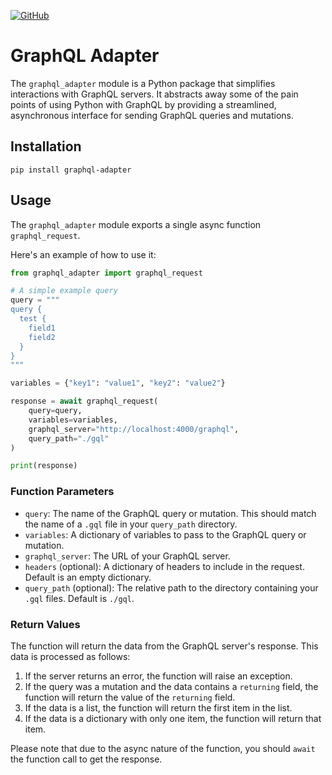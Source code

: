 [![GitHub](https://img.shields.io/badge/GitHub-Sponsor%20My%20Development-blue?logo=github&style=plastic)](https://github.com/sponsors/Josh-XT)
# GraphQL Adapter

The `graphql_adapter` module is a Python package that simplifies interactions with GraphQL servers. It abstracts away some of the pain points of using Python with GraphQL by providing a streamlined, asynchronous interface for sending GraphQL queries and mutations.

## Installation

```
pip install graphql-adapter
```

## Usage

The `graphql_adapter` module exports a single async function `graphql_request`.

Here's an example of how to use it:

```python
from graphql_adapter import graphql_request

# A simple example query
query = """
query {
  test {
    field1
    field2
  }
}
"""

variables = {"key1": "value1", "key2": "value2"}

response = await graphql_request(
    query=query,
    variables=variables,
    graphql_server="http://localhost:4000/graphql",
    query_path="./gql"
)

print(response)
```

### Function Parameters

- `query`: The name of the GraphQL query or mutation. This should match the name of a `.gql` file in your `query_path` directory.
- `variables`: A dictionary of variables to pass to the GraphQL query or mutation.
- `graphql_server`: The URL of your GraphQL server.
- `headers` (optional): A dictionary of headers to include in the request. Default is an empty dictionary.
- `query_path` (optional): The relative path to the directory containing your `.gql` files. Default is `./gql`.

### Return Values

The function will return the data from the GraphQL server's response. This data is processed as follows:

1. If the server returns an error, the function will raise an exception.
2. If the query was a mutation and the data contains a `returning` field, the function will return the value of the `returning` field.
3. If the data is a list, the function will return the first item in the list.
4. If the data is a dictionary with only one item, the function will return that item.

Please note that due to the async nature of the function, you should `await` the function call to get the response.